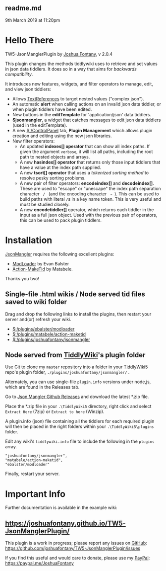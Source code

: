 <h2 class="tc-title">
readme.md
</h2>
</a> 9th March 2019 at 11:20pm

<div class="tc-tiddler-body tc-reveal"><h1 class=""><strong>Hello There</strong></h1><p>TW5-JsonManglerPlugin by <a class="tc-tiddlylink-external" href="https://github.com/joshuafontany" rel="noopener noreferrer" target="_blank">Joshua Fontany</a>, v 2.0.4</p><p>This plugin changes the methods tiddlywiki uses to retrieve and set values in json data tiddlers. It does so in a way that aims for <em>backwards compatibility</em>.</p><p>It introduces new features, widgets, and filter operators to manage, edit, and view json tiddlers:</p><ul><li>Allows <a class="tc-tiddlylink tc-tiddlylink-missing" href="#TextReferences">TextReferences</a> to target nested values (&quot;complex json&quot;).</li><li>An automatic <strong>alert</strong> when calling actions on an invalid json data tiddler, or when plugin tiddlers have been edited.</li><li>New buttons in the <strong>editTemplate</strong> for 'application/json' data tiddlers.</li><li><strong>$jsonmangler</strong>, a widget that catches messages to edit json data tiddlers (used in the editTemplate).</li><li>A new <a class="tc-tiddlylink tc-tiddlylink-shadow" href="#%24%3A%2FControlPanel">$:/ControlPanel</a> tab, <strong>Plugin Management</strong> which allows plugin creation and editing using the new json libraries.</li><li>New filter operators:<ul><li>An updated <strong>indexes[] operator</strong> that can show all index paths. If given the argument <code>verbose</code>, it will list all paths, including the root path to nested objects and arrays.</li><li>A new <strong>hasindex[] operator</strong> that returns only those input tiddlers that have a value at the index path supplied.</li><li>A new <strong>tsort[] operator</strong> that uses a <em>tokenized sorting method</em> to resolve pesky sorting problems.</li><li>A new pair of filter operators: <strong>encodeindex[]</strong> and <strong>decodeindex[]</strong>. These are used to &quot;escape&quot; or &quot;unescape&quot; the index path separation character <code> / </code> (and the encoding character <code> ~ </code>). This can be used to build paths with literal <code>/</code>s in a key name token. This is very useful and must be studied closely.</li><li>A new <strong>encodetiddler[]</strong> operator, which returns each tiddler in the input as a full json object. Used with the previous pair of operators, this can be used to pack plugin tiddlers.</li></ul></li></ul><h1 class="">Installation</h1><p><a class="tc-tiddlylink tc-tiddlylink-resolves" href="#%24%3A%2Fplugins%2Fjoshuafontany%2Fjsonmangler">JsonMangler</a> requires the following excellent plugins:</p><ul><li><a class="tc-tiddlylink tc-tiddlylink-resolves" href="#%24%3A%2Fplugins%2Febalster%2Fmodloader">ModLoader</a> by Evan Balster</li><li><a class="tc-tiddlylink tc-tiddlylink-resolves" href="#%24%3A%2Fplugins%2Fmatabele%2Faction-maketid">Action-MakeTid</a> by Matabele.</li></ul><p>Thanks you two!</p><h2 class="">Single-file .html wikis / Node served tid files saved to wiki folder</h2><p>Drag and drop the following links to install the plugins, then restart your server and(or) refresh your wiki.</p><ul><li><a class="tc-tiddlylink tc-tiddlylink-resolves" href="#%24%3A%2Fplugins%2Febalster%2Fmodloader">$:/plugins/ebalster/modloader</a></li><li><a class="tc-tiddlylink tc-tiddlylink-resolves" href="#%24%3A%2Fplugins%2Fmatabele%2Faction-maketid">$:/plugins/matabele/action-maketid</a></li><li><a class="tc-tiddlylink tc-tiddlylink-resolves" href="#%24%3A%2Fplugins%2Fjoshuafontany%2Fjsonmangler">$:/plugins/joshuafontany/jsonmangler</a></li></ul><h2 class="">Node served from <a class="tc-tiddlylink tc-tiddlylink-missing" href="#TiddlyWiki">TiddlyWiki</a>'s plugin folder</h2><p>Use Git to clone my <code>master</code> repository into a folder in your <a class="tc-tiddlylink tc-tiddlylink-missing" href="#TiddlyWiki5">TiddlyWiki5</a> repo's plugin folder, <code>./plugins/joshuafontany/jsonmangler/</code> .</p><p>Alternately, you can use single-file <code>plugin.info</code> versions under node,js, which are found in the Releases tab.</p><p>Go to <a class="tc-tiddlylink tc-tiddlylink-shadow" href="#%24%3A%2Fplugins%2Fjoshuafontany%2Fjsonmangler%2Freadme%2FInstallation">Json Mangler Github Releases</a> and download the latest *.zip file.</p><p>Place the *.zip file in your <code>.\TiddlyWiki5</code> directory, right click and select <code>Extract Here</code> (7zip) or <code>Extract to here</code> (Winzip).</p><p>A plugin.info (json) file containing all the tiddlers for each required plugin will then be placed in the right folders within your <code>.\TiddlyWiki5\plugins</code> folder.</p><p>Edit any wiki's <code>tiddlywiki.info</code> file to include the following in the <code>plugins</code> array.</p><pre><code>&quot;joshuafontany/jsonmangler&quot;,
&quot;matabele/action-maketid&quot;,
&quot;ebalster/modloader&quot;</code></pre><p>Finally, restart your server.</p><h1 class="">Important Info</h1><p>Further documentation is available in the example wiki:</p><h2 class=""><a class="tc-tiddlylink-external" href="https://joshuafontany.github.io/TW5-JsonManglerPlugin/" rel="noopener noreferrer" target="_blank">https://joshuafontany.github.io/TW5-JsonManglerPlugin/</a></h2><p>This plugin is a work in progress; please report any issues on <a class="tc-tiddlylink tc-tiddlylink-missing" href="#GitHub">GitHub</a>: <a class="tc-tiddlylink-external" href="https://github.com/joshuafontany/TW5-JsonManglerPlugin/issues" rel="noopener noreferrer" target="_blank">https://github.com/joshuafontany/TW5-JsonManglerPlugin/issues</a></p><p>If you find this useful and would care to donate, please use my <a class="tc-tiddlylink tc-tiddlylink-missing" href="#PayPal">PayPal</a>: <a class="tc-tiddlylink-external" href="https://paypal.me/JoshuaFontany" rel="noopener noreferrer" target="_blank">https://paypal.me/JoshuaFontany</a></p></div>